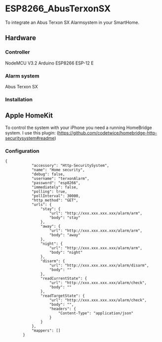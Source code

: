 # ESP8266_AbusTerxonSX

To integrate an Abus Terxon SX Alarmsystem in your SmartHome.

## Hardware
### Controller

NodeMCU V3.2 Arduino ESP8266 ESP-12 E 

### Alarm system

Abus Terxon SX

### Installation

## Apple HomeKit

To control the system with your iPhone you need a running HomeBridge system.
I use this plugin: (https://github.com/codetwice/homebridge-http-securitysystem#readme)

### Configuration

```
{
            "accessory": "Http-SecuritySystem",
            "name": "Home security",
            "debug": false,
            "username": "terxonAlarm",
            "password": "esp8266",
            "immediately": false,
            "polling": true,
            "pollInterval": 30000,
            "http_method": "GET",
            "urls": {
                "stay": {
                    "url": "http://xxx.xxx.xxx.xxx/alarm/arm",
                    "body": "stay"
                },
                "away": {
                    "url": "http://xxx.xxx.xxx.xxx/alarm/arm",
                    "body": "away"
                },
                "night": {
                    "url": "http://xxx.xxx.xxx.xxx/alarm/arm",
                    "body": "night"
                },
                "disarm": {
                    "url": "http://xxx.xxx.xxx.xxx/alarm/disarm",
                    "body": ""
                },
                "readCurrentState": {
                    "url": "http://xxx.xxx.xxx.xxx/alarm/check",
                    "body": ""
                },
                "readTargetState": {
                    "url": "http://xxx.xxx.xxx.xxx/alarm/check",
                    "body": "",
                    "headers": {
                        "Content-Type": "application/json"
                    }
                }
            },
            "mappers": []
        }
```
